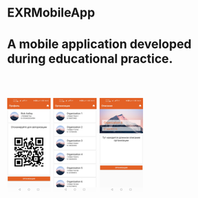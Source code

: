 # EXRMobileApp
<h1>A mobile application developed during educational practice.<h1><br/>
<img src="Media/profile.jpg" width="20%" padding="110px">
<img src="Media/list.jpg" width="20%" padding="110px">
<img src="Media/description.jpg" width="20%" padding="110px">
